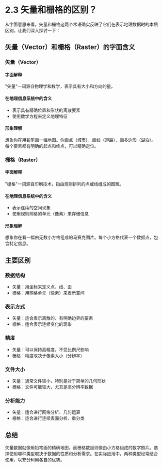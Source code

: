 
# 2.3 矢量和栅格的区别？


从字面意思来看，矢量和栅格这两个术语确实反映了它们在表示地理数据时的本质区别。让我们深入探讨一下：

## 矢量（Vector）和栅格（Raster）的字面含义

### 矢量（Vector）

#### 字面解释

"矢量"一词源自物理学和数学，表示具有大小和方向的量。

#### 在地理信息系统中的含义

- 表示具有精确位置和形状的离散要素
- 使用数学方程来定义地理特征

#### 形象理解

想象你在用铅笔画一幅地图。你画点（城市），画线（道路），画多边形（湖泊）。每个要素都有明确的起点和终点，可以精确定位。

### 栅格（Raster）

#### 字面解释

"栅格"一词源自印刷技术，指由规则排列的点或线组成的图案。

#### 在地理信息系统中的含义

- 表示连续的空间现象
- 使用规则网格的单元（像素）来存储信息

#### 形象理解

想象你在看一幅由无数小方格组成的马赛克图片。每个小方格代表一个数据点，包含特定信息。

## 主要区别

### 数据结构

- 矢量：用坐标来定义点、线、面
- 栅格：用网格单元（像素）来表示空间

### 表示方式

- 矢量：适合表示离散的、有明确边界的要素
- 栅格：适合表示连续变化的现象

### 精度

- 矢量：可以保持高精度，不受比例尺影响
- 栅格：精度取决于像素大小（分辨率）

### 文件大小

- 矢量：通常文件较小，特别是对于简单的几何形状
- 栅格：文件可能较大，尤其是高分辨率数据

### 分析能力

- 矢量：适合进行网络分析、几何运算
- 栅格：适合进行连续表面分析、重分类

## 总结

矢量数据就像用铅笔画的精确地图，而栅格数据则像由小方格组成的数字照片。选择使用哪种类型取决于数据的性质和分析需求。在实际应用中，两种类型经常结合使用，以充分利用各自的优势。